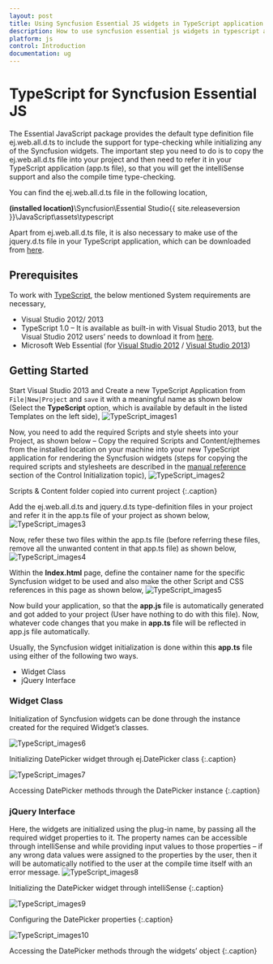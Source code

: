 ```yaml
---
layout: post
title: Using Syncfusion Essential JS widgets in TypeScript application
description: How to use syncfusion essential js widgets in typescript application, its elements and features, and more.
platform: js
control: Introduction
documentation: ug
---
```


# TypeScript for Syncfusion Essential JS

The Essential JavaScript package provides the default type definition file ej.web.all.d.ts to include the support for type-checking while initializing any of the Syncfusion widgets. The important step you need to do is to copy the ej.web.all.d.ts file into your project and then need to refer it in your TypeScript application (app.ts file), so that you will get the intelliSense support and also the compile time type-checking. 

You can find the ej.web.all.d.ts file in the following location,

<b>(installed location)</b>\Syncfusion\Essential Studio\{{ site.releaseversion }}\JavaScript\assets\typescript

Apart from ej.web.all.d.ts file, it is also necessary to make use of the jquery.d.ts file in your TypeScript application, which can be downloaded from [here](https://github.com/borisyankov/DefinitelyTyped).

## Prerequisites

To work with [TypeScript](http://www.typescriptlang.org/Handbook), the below mentioned System requirements are necessary,

* Visual Studio 2012/ 2013
* TypeScript 1.0 – It is available as built-in with Visual Studio 2013, but the Visual Studio 2012 users’ needs to download it from [here](https://visualstudiogallery.msdn.microsoft.com/fa041d2d-5d77-494b-b0ba-8b4550792b4d).
* Microsoft Web Essential (for [Visual Studio 2012](http://visualstudiogallery.msdn.microsoft.com/07d54d12-7133-4e15-becb-6f451ea3bea6) / [Visual Studio 2013](http://visualstudiogallery.msdn.microsoft.com/56633663-6799-41d7-9df7-0f2a504ca361))

## Getting Started

Start Visual Studio 2013 and Create a new TypeScript Application from `File|New|Project` and `save` it with a meaningful name as shown below (Select the **TypeScript** option, which is available by default in the listed Templates on the left side),
![TypeScript_images1](js/TypeScript_images/TypeScript_img1.png) 

Now, you need to add the required Scripts and style sheets into your Project, as shown below – Copy the required Scripts and Content/ejthemes from the installed location on your machine into your new TypeScript application for rendering the Syncfusion widgets (steps for copying the required scripts and stylesheets are described in the [manual reference](/js/control-initialization#manual-reference-of-scripts-and-stylesheets-in-a-html-page) section of the Control Initialization topic),
![TypeScript_images2](js/TypeScript_images/TypeScript_img2.png)

Scripts & Content folder copied into current project
{:.caption} 

Add the ej.web.all.d.ts and jquery.d.ts type-definition files in your project and refer it in the app.ts file of your project as shown below,
![TypeScript_images3](js/TypeScript_images/TypeScript_img3.png) 

Now, refer these two files within the app.ts file (before referring these files, remove all the unwanted content in that app.ts file) as shown below,
![TypeScript_images4](js/TypeScript_images/TypeScript_img4.png) 

Within the **Index.html** page, define the container name for the specific Syncfusion widget to be used and also make the other Script and CSS references in this page as shown below,
![TypeScript_images5](js/TypeScript_images/TypeScript_img5.png) 

Now build your application, so that the **app.js** file is automatically generated and got added to your project (User have nothing to do with this file). Now, whatever code changes that you make in **app.ts** file will be reflected in app.js file automatically. 

Usually, the Syncfusion widget initialization is done within this **app.ts** file using either of the following two ways.

* Widget Class
* jQuery Interface

### Widget Class

Initialization of Syncfusion widgets can be done through the instance created for the required Widget’s classes. 

![TypeScript_images6](js/TypeScript_images/TypeScript_img6.png)

Initializing DatePicker widget through ej.DatePicker class
{:.caption} 

![TypeScript_images7](js/TypeScript_images/TypeScript_img7.png)

Accessing DatePicker methods through the DatePicker instance
{:.caption} 

### jQuery Interface 

Here, the widgets are initialized using the plug-in name, by passing all the required widget properties to it. The property names can be accessible through intelliSense and while providing input values to those properties – if any wrong data values were assigned to the properties by the user, then it will be automatically notified to the user at the compile time itself with an error message.
![TypeScript_images8](js/TypeScript_images/TypeScript_img8.png)

Initializing the DatePicker widget through intelliSense
{:.caption} 

![TypeScript_images9](js/TypeScript_images/TypeScript_img9.png)

Configuring the DatePicker properties
{:.caption} 

![TypeScript_images10](js/TypeScript_images/TypeScript_img10.png)

Accessing the DatePicker methods through the widgets’ object
{:.caption} 
